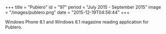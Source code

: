 +++
title = "Publero"
id = "97"
period = "July 2015 - September 2015"
image = "/images/publero.png"
date = "2015-12-19T04:56:44"
+++

Windows Phone 8.1 and Windows 8.1 magazine reading application for Publero.
